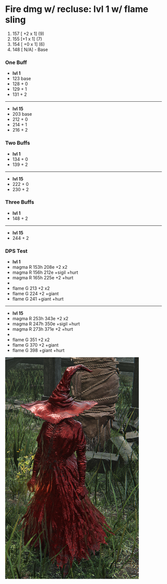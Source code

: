 # Fire dmg w/ recluse: lvl 1 w/ flame sling

1. 157 [ +2 x 1] (9)
2. 155 [+1 x 1] (7)
3. 154 [ +0 x 1] (6)
4. 148 [ N/A] - Base

### One Buff

- **lvl 1**
- 123 base
- 128   + 0
- 129   + 1
- 131   + 2
---

- **lvl 15**
- 203 base
- 212 + 0
- 214 + 1
- 216 + 2

### Two Buffs
- **lvl 1**
- 134 + 0
- 139 + 2
---

- **lvl 15**
- 222 + 0
- 230 + 2


### Three Buffs
- **lvl 1**
- 148 + 2
---

- **lvl 15**
- 244 + 2

### DPS Test
- **lvl 1**
- magma R 153h 208e +2 x2
- magma R 156h 212e +sigil +hurt
- magma R 165h 225e +2 +hurt
-
- flame G 213 +2 x2
- flame G 224 +2 +giant
- flame G 241 +giant +hurt



---
- **lvl 15**
- magma R 253h 343e +2 x2
- magma R 247h 350e +sigil +hurt
- magma R 273h 371e +2 +hurt
-
- flame G 351 +2 x2
- flame G 370 +2 +giant
- flame G 398 +giant +hurt

![alt text](Img/recluse-done-testing.png)


